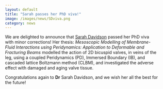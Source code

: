 ```yaml
---
layout: default
title: "Sarah passes her PhD viva!"
image: /images/news/SDviva.png
category: news
---
```

We are delighted to announce that [Sarah Davidson] passed her PhD viva with minor corrections! Her thesis: *Mesoscopic Modelling of Membrane-Fluid Interactions using Peridynamics: Application to Deformable and Fracturing Beams* modelled the action of 2D bicuspid valves, in veins of the leg, using a coupled Peridynamics (PD), Immersed Boundary (IB), and cascaded lattice Boltzmann method (CLBM), and investigated the adverse effect with damaged and aging valve tissue.

Congratulations again to **Dr** Sarah Davidson, and we wish her all the best for the future!

[Sarah Davidson]: /team/davidson-sarah
